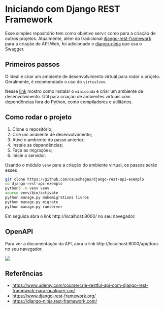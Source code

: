 # Iniciando com Django REST Framework

Esse simples repositório tem como objetivo servir como para a criação de outros projetos. Atualmente, além do tradicional [django-rest-framework](https://www.django-rest-framework.org/) para a criação de API Web, foi adicionado o [django-ninja](https://django-ninja.rest-framework.com) que usa o Swagger.

## Primeiros passos

O ideal é criar um ambiente de desenvolvimento virtual para rodar o projeto. Geralmente, é recomendado o uso do `virtualenv`.

Nesse [link](https://github.com/cauachagas/cling-torch#passo-1---instalando-miniconda) mostro como instalar o `miniconda` e criar um ambiente de desenvolvimento. Útil para criação de ambientes virtuais com dependências fora do Python, como compiladores e utilitários.

## Como rodar o projeto

1. Clone o repositório;
2. Crie um ambiente de desenvolvimento;
3. Ative o ambiente do passo anterior;
4. Instale as dependências;
5. Faça as migrações;
6. Inicie o servidor.

Usando o módulo `venv` para a criação do ambiente virtual, os passos serão esses

```bash
git clone https://github.com/cauachagas/django-rest-api-exemplo
cd django-rest-api-exemplo
python3 -m venv venv
source venv/bin/activate
python manage.py makemigrations livros
python manage.py migrate
python manage.py runserver
```

Em seguida abra o link http://localhost:8000/ no seu navegador.

## OpenAPI

Para ver a documentação da API, abra o link http://localhost:8000/api/docs no seu navegador.

![](https://drive.google.com/uc?export=view&id=1v8oPPN6gUdxMPRqS5DUGnTAzwJjruMMI)

## Referências

- https://www.udemy.com/course/crie-restful-api-com-django-rest-framework-para-qualquer-um/
- https://www.django-rest-framework.org/
- https://django-ninja.rest-framework.com/